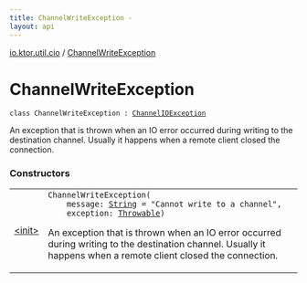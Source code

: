 ```yaml
---
title: ChannelWriteException - 
layout: api
---
```


<div class='api-docs-breadcrumbs'><a href="../index.html">io.ktor.util.cio</a> / <a href="./index.html">ChannelWriteException</a></div>

# ChannelWriteException

<div class="signature"><code><span class="keyword">class </span><span class="identifier">ChannelWriteException</span>&nbsp;<span class="symbol">:</span>&nbsp;<a href="../-channel-i-o-exception/index.html"><span class="identifier">ChannelIOException</span></a></code></div>

An exception that is thrown when an IO error occurred during writing to the destination channel.
Usually it happens when a remote client closed the connection.

### Constructors

<table class="api-docs-table">
<tbody>
<tr>
<td markdown="1">

<a href="-init-.html">&lt;init&gt;</a>


</td>
<td markdown="1">
<div class="signature"><code><span class="identifier">ChannelWriteException</span><span class="symbol">(</span><br/>&nbsp;&nbsp;&nbsp;&nbsp;<span class="parameterName" id="io.ktor.util.cio.ChannelWriteException$<init>(kotlin.String, kotlin.Throwable)/message">message</span><span class="symbol">:</span>&nbsp;<a href="https://kotlinlang.org/api/latest/jvm/stdlib/kotlin/-string/index.html"><span class="identifier">String</span></a>&nbsp;<span class="symbol">=</span>&nbsp;"Cannot write to a channel"<span class="symbol">, </span><br/>&nbsp;&nbsp;&nbsp;&nbsp;<span class="parameterName" id="io.ktor.util.cio.ChannelWriteException$<init>(kotlin.String, kotlin.Throwable)/exception">exception</span><span class="symbol">:</span>&nbsp;<a href="https://kotlinlang.org/api/latest/jvm/stdlib/kotlin/-throwable/index.html"><span class="identifier">Throwable</span></a><span class="symbol">)</span></code></div>

An exception that is thrown when an IO error occurred during writing to the destination channel.
Usually it happens when a remote client closed the connection.


</td>
</tr>
</tbody>
</table>
